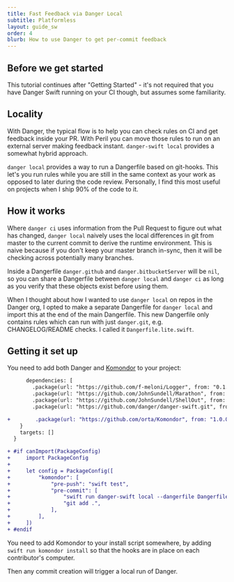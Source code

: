 ```yaml
---
title: Fast Feedback via Danger Local
subtitle: Platformless
layout: guide_sw
order: 4
blurb: How to use Danger to get per-commit feedback
---
```


## Before we get started

This tutorial continues after "Getting Started" - it's not required that you have Danger Swift running on your CI
though, but assumes some familiarity.

## Locality

With Danger, the typical flow is to help you can check rules on CI and get feedback inside your PR. With Peril you can
move those rules to run on an external server making feedback instant. `danger-swift local` provides a somewhat hybrid
approach.

`danger local` provides a way to run a Dangerfile based on git-hooks. This let's you run rules while you are still in
the same context as your work as opposed to later during the code review. Personally, I find this most useful on
projects when I ship 90% of the code to it.

## How it works

Where `danger ci` uses information from the Pull Request to figure out what has changed, `danger local` naively uses the
local differences in git from master to the current commit to derive the runtime environment. This is naive because if
you don't keep your master branch in-sync, then it will be checking across potentially many branches.

Inside a Dangerfile `danger.github` and `danger.bitbucketServer` will be `nil`, so you can share a Dangerfile between
`danger local` and `danger ci` as long as you verify that these objects exist before using them.

When I thought about how I wanted to use `danger local` on repos in the Danger org, I opted to make a separate
Dangerfile for `danger local` and import this at the end of the main Dangerfile. This new Dangerfile only contains rules
which can run with just `danger.git`, e.g. CHANGELOG/README checks. I called it `Dangerfile.lite.swift`.

## Getting it set up

You need to add both Danger and [Komondor](https://github.com/orta/Komondor) to your project:

```diff
      dependencies: [
        .package(url: "https://github.com/f-meloni/Logger", from: "0.1.0"),
        .package(url: "https://github.com/JohnSundell/Marathon", from: "3.1.0"),
        .package(url: "https://github.com/JohnSundell/ShellOut", from: "2.1.0"),
        .package(url: "https://github.com/danger/danger-swift.git", from: "0.7.0")

+        .package(url: "https://github.com/orta/Komondor", from: "1.0.0"), // dev
    }
    targets: []
  }

+ #if canImport(PackageConfig)
+     import PackageConfig
+
+     let config = PackageConfig([
+         "komondor": [
+             "pre-push": "swift test",
+             "pre-commit": [
+                 "swift run danger-swift local --dangerfile Dangerfile.lite.swift",
+                 "git add .",
+             ],
+         ],
+     ])
+ #endif
```

You need to add Komondor to your install script somewhere, by adding `swift run komondor install` so that the hooks are
in place on each contributor's computer.

Then any commit creation will trigger a local run of Danger.
